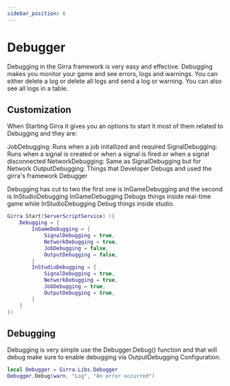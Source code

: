 ```yaml
---
sidebar_position: 6
---
```


# Debugger
Debugging in the Girra framework is very easy and effective. Debugging makes you monitor your game and see errors, logs and warnings. You can either delete a log or delete all logs and send a log or warning. You can also see all logs in a table.

## Customization
When Starting Girra it gives you an options to start it most of them related to Debugging and they are:

JobDebugging: Runs when a job initallized and required
SignalDebugging: Runs when a signal is created or when a signal is fired or when a signal disconnected
NetworkDebugging: Same as SignalDebugging but for Network
OutputDebugging: Things that Developer Debugs and used the girra's framework Debugger

Debugging has cut to two the first one is InGameDebugging and the second is InStudioDebugging 
InGameDebugging Debugs things inside real-time game while InStudioDebugging Debug things inside studio.
```lua
Girra.Start(ServerScriptService) ({
    Debugging = {
        InGameDebugging = {
            SignalDebugging = true,
            NetworkDebugging = true,
            JobDebugging = false,
            OutputDebugging = false,
        }
        InStudioDebugging = {
            SignalDebugging = true,
            NetworkDebugging = true,
            JobDebugging = true,
            OutputDebugging = true,
        }
    }
})
```
## Debugging
Debugging is very simple use the Debugger.Debug() function and that will debug make sure to enable debugging via OutputDebugging Configuration.
```lua
local Debugger = Girra.Libs.Debugger
Debugger.Debug(warn, "Log", "An error occurred")
```